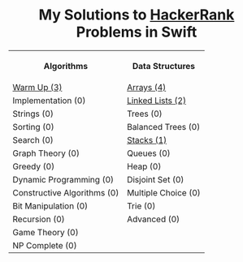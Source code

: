 <h1 align="center">My Solutions to <a href="https://www.hackerrank.com/dashboard">HackerRank</a> Problems in Swift</h1>
<table style="width:100%">
  <tr>
    <th><p align="center">Algorithms</p></th>
    <th><p align="center">Data Structures</p></th>
  </tr>
  <tr>
    <td><a align="center" href="/Practice/HackerRank_Solutions/Algorithms/Warm Up/">Warm Up (3)</td>
    <td><a align="center" href="/Practice/HackerRank_Solutions/Data Structures/Arrays/">Arrays (4)</td>
  </tr>
  <tr>
    <td>Implementation (0)</td>
    <td><a align="center" href="/Practice/HackerRank_Solutions/Data Structures/Linked Lists/">Linked Lists (2)</td>
  </tr>
  <tr>
    <td>Strings (0)</td>
    <td>Trees (0)</td>
  </tr>
  <tr>
    <td>Sorting (0)</td>
    <td>Balanced Trees (0)</td>
  </tr>
  <tr>
    <td>Search (0)</td>
    <td><a align="center" href="/Practice/HackerRank_Solutions/Data Structures/Stacks/"> Stacks (1)</td>
  </tr>
  <tr>
    <td>Graph Theory (0)</td>
    <td>Queues (0)</td>
  </tr>
  <tr>
    <td>Greedy (0)</td>
    <td>Heap (0)</td>
  </tr>
  <tr>
    <td>Dynamic Programming (0)</td>
    <td>Disjoint Set (0)</td>
  </tr>
  <tr>
    <td>Constructive Algorithms (0)</td>
    <td>Multiple Choice (0)</td>
  </tr>
  <tr>
    <td>Bit Manipulation (0)</td>
    <td>Trie (0)</td>
  </tr>
  <tr>
    <td>Recursion (0)</td>
    <td>Advanced (0)</td>
  </tr>
  <tr>
    <td>Game Theory (0)</td>
    <td></td>
  </tr>
  <tr>
    <td>NP Complete (0)</td>
    <td></td>
  </tr>
</table>
<br>

<!--
<a align="center" href="/Algorithms/Bit%20Manipulation/">
-->

